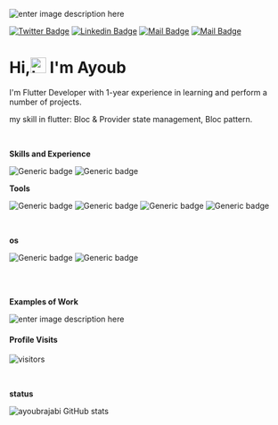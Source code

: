 
![enter image description here](https://s4.uupload.ir/files/ayoub_rajabi_%281%29_zq9f.png)

[![Twitter Badge](https://img.shields.io/badge/-@ayoubrajabi72-1ca0f1?style=flat&labelColor=1ca0f1&logo=twitter&logoColor=white&link=https://twitter.com/ayoubrajabi72)](https://twitter.com/ayoubrajabi72) [![Linkedin Badge](https://img.shields.io/badge/-ayoubrajabi-0e76a8?style=flat&labelColor=0e76a8&logo=linkedin&logoColor=white)](https://www.linkedin.com/in/ayoubrajabi/) [![Mail Badge](https://img.shields.io/badge/-@ayoubrajabi72-e84393?style=flat&labelColor=e84393&logo=instagram&logoColor=white)](https://instagram.com/ayoubrajabi72) [![Mail Badge](https://img.shields.io/badge/-ayoubrajabi72-c0392b?style=flat&labelColor=c0392b&logo=gmail&logoColor=white)](mailto:ayoubrajabi72@gmail.com) 
# Hi,<img src="https://user-images.githubusercontent.com/1303154/88677602-1635ba80-d120-11ea-84d8-d263ba5fc3c0.gif"  width="28px"  alt="hi"> I'm Ayoub

I'm Flutter Developer with 1-year experience in learning and perform a number of projects.

my skill in flutter: Bloc & Provider state management, Bloc pattern.

<br />


 **Skills and Experience**
 
![Generic badge](https://img.shields.io/badge/Dart-0175C2?style=for-the-badge&logo=dart&logoColor=white) ![Generic badge](https://img.shields.io/badge/Flutter-02569B?style=for-the-badge&logo=flutter&logoColor=white)
<br />


 **Tools**

![Generic badge](https://img.shields.io/badge/-git-242331?logo=git&style=for-the-badge) ![Generic badge](https://img.shields.io/badge/-visualstudiocode-1ab3f6?logo=visualstudiocode&style=for-the-badge) ![Generic badge](https://img.shields.io/badge/-androidstudio-073042?logo=androidstudio&style=for-the-badge) ![Generic badge](https://img.shields.io/badge/-figma-F24E1E?logo=figma&logoColor=white&style=for-the-badge)

<br />



**os**

![Generic badge](https://img.shields.io/badge/-fedora-294172?logo=fedora&style=for-the-badge) ![Generic badge](https://img.shields.io/badge/-android-073042?logo=android&style=for-the-badge)

<br />
<br />

 **Examples of Work**
 
![enter image description here](https://www.uplooder.net/img/image/76/82c30587889bebc08d1d8c4eeb98a472/Group-3-(4).png)



#### Profile Visits

  

![visitors](https://visitor-badge.glitch.me/badge?page_id=ayoubrajabi.ayoubrajabi)

<br />

**status**

![ayoubrajabi GitHub stats](https://github-readme-stats.vercel.app/api?username=ayoubrajabi&hide=contribs,prs)
